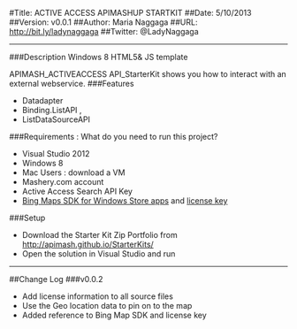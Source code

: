 #Title:  ACTIVE ACCESS APIMASHUP STARTKIT
##Date: 5/10/2013
##Version: v0.0.1
##Author: Maria Naggaga
##URL: http://bit.ly/ladynaggaga
##Twitter: @LadyNaggaga

----------
###Description
Windows 8 HTML5& JS  template

APIMASH_ACTIVEACCESS API_StarterKit shows you how to interact with an external webservice.
###Features 

 - Datadapter
 - Binding.ListAPI , 
 - ListDataSourceAPI
 

###Requirements : What do you need to run this project?
 - Visual Studio 2012 
 - Windows 8 
 - Mac Users : download a VM
 - Mashery.com account 
 - Active Access Search API Key
 - [Bing Maps SDK for Windows Store apps][1] and [license key][2]




###Setup

 - Download the Starter Kit Zip Portfolio from http://apimash.github.io/StarterKits/
 - Open the solution in Visual Studio and run

----------

##Change Log
###v0.0.2
 - Add license information to all source files
 - Use the Geo location data to pin on to the map
 - Added reference to Bing Map SDK and license key
 
[1]:http://visualstudiogallery.msdn.microsoft.com/bb764f67-6b2c-4e14-b2d3-17477ae1eaca?SRC=Featured "Bing Maps SDK"
[2]:http://msdn.microsoft.com/en-us/library/ff428642.aspx "Getting a Bing Maps Key"


